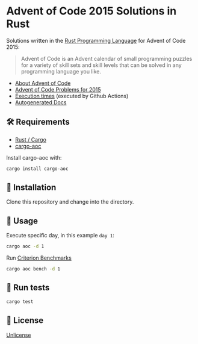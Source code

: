 # Advent of Code 2015 Solutions in Rust

Solutions written in the [Rust Programming Language](https://www.rust-lang.org/) for Advent of Code 2015:

> Advent of Code is an Advent calendar of small programming puzzles for a variety of skill sets and skill levels that can be solved in any programming language you like.

- [About Advent of Code](https://adventofcode.com/about)
- [Advent of Code Problems for 2015](https://adventofcode.com/2015)
- [Execution times](https://arturh85.github.io/adventofcode-rust-2015/times/) (executed by Github Actions)
- [Autogenerated Docs](https://arturh85.github.io/adventofcode-rust-2015/adventofcode_rust_2015/)

## 🛠️ Requirements

- [Rust / Cargo](https://rustup.rs/)
- [cargo-aoc](https://github.com/gobanos/cargo-aoc)

Install cargo-aoc with:
```bash
cargo install cargo-aoc
```

## 👷 Installation

Clone this repository and change into the directory.

## 🚀 Usage  

Execute specific day, in this example `day 1`:

```bash
cargo aoc -d 1
```

Run [Criterion Benchmarks](https://github.com/bheisler/criterion.rs) 

```bash
cargo aoc bench -d 1
```

## 🧪 Run tests

```bash
cargo test
```

## 📝 License

[Unlicense](https://choosealicense.com/licenses/unlicense/)